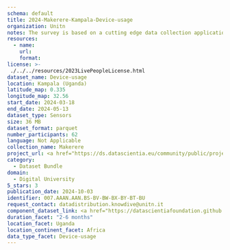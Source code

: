 ```yaml
---
schema: default
title: 2024-Makerere-Kampala-Device-usage
organization: Unitn
notes: The survey is based on a cutting edge data collection application called iLog1, developed by the University of Trento (Italy). Once installed on your smartphone and given the permission to collect the data, the iLog app will ask you information on the following topics (a) Socio-demographics (e.g., age, gender, nationality); (b) Social relations with peers and classmates; (c) Personality, Values and Competences; (d) Cultural consumption and activities (e.g., sports, cooking and shopping habits); (e) Mobility. After this information, the app will start sending every 30 minutes for 2 weeks the request to answer to four questions that require a few seconds of your time ("Where are you?"; "With whom are you?"; "What are you doing?"; and "What mood are you?"). Furthermore, the app will automatically collect data from your smartphone's sensors for 2 months. An example of sensors are location, bluetooth or if your smartphone is on or off (you can find a complete list of sensors in the Privacy Statement and within the iLog app itself).
resources:
  - name: 
    url: 
    format: 
license: >-
 ./../../resources/2023LivePeopleLicense.html
dataset_name: Device-usage
location: Kampala (Uganda)
latitude_map: 0.335
longitude_map: 32.56
start_date: 2024-03-18
end_date: 2024-05-13
dataset_type: Sensors
size: 36 MB
dataset_format: parquet
number_participants: 62
language: Not Applicable
collection_name: Makerere
project_url: <a href="https://ds.datascientia.eu/community/public/projects/896bbb55-5ee2-4653-9b43-69cc88633ec10">https://ds.datascientia.eu/community/public/projects/896bbb55-5ee2-4653-9b43-69cc88633ec10</a>
category: 
  - Dataset Bundle
domain: 
  - Digital University
5_stars: 3
publication_date: 2024-10-03
identifier: 007.AAAN.AAN.BS-BV-BW-BX-BY-BT-BU
request_contact: datadistribution.knowdive@unitn.it
component_dataset_link: <a href="https://datascientiafoundation.github.io/LivePeople/datasets/2024-MAK-Kampala-Airplane%20Mode%20Event/">2024-MAK-Kampala-Airplane Mode Event</a>, <a href="https://datascientiafoundation.github.io/LivePeople/datasets/2024-MAK-Kampala-Battery%20Charge%20Event/">2024-MAK-Kampala-Battery Charge Event</a>, <a href="https://datascientiafoundation.github.io/LivePeople/datasets/2024-MAK-Kampala-Battery%20Monitoring%20Log/">2024-MAK-Kampala-Battery Monitoring Log</a>, <a href="https://datascientiafoundation.github.io/LivePeople/datasets/2024-MAK-Kampala-Doze/">2024-MAK-Kampala-Doze</a>, <a href="https://datascientiafoundation.github.io/LivePeople/datasets/2024-MAK-Kampala-Ring%20Mode%20Event/">2024-MAK-Kampala-Ring Mode Event</a>, <a href="https://datascientiafoundation.github.io/LivePeople/datasets/2024-MAK-Kampala-Screen/">2024-MAK-Kampala-Screen</a>, <a href="https://datascientiafoundation.github.io/LivePeople/datasets/2024-MAK-Kampala-Touch/">2024-MAK-Kampala-Touch</a>
duration_facet: "2-6 months"
location_facet: Uganda
location_continent_facet: Africa
data_type_facet: Device-usage
---
```

